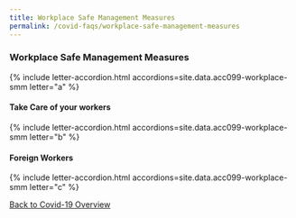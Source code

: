 ```yaml
---
title: Workplace Safe Management Measures
permalink: /covid-faqs/workplace-safe-management-measures
---
```


### Workplace Safe Management Measures

{% include letter-accordion.html accordions=site.data.acc099-workplace-smm letter="a" %}

#### Take Care of your workers

{% include letter-accordion.html accordions=site.data.acc099-workplace-smm letter="b" %}

#### Foreign Workers

{% include letter-accordion.html accordions=site.data.acc099-workplace-smm letter="c" %}

[Back to Covid-19 Overview](/covid/)

<script src="/jquery/jquery.min.js"></script>
<script src="/jquery/resize-tables.js"></script>
<script src="https://cdn.jsdelivr.net/npm/fuse.js@6.4.6"></script>
<script src="/jquery/scroll-to-accordion.js"></script>
